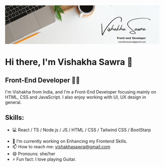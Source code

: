 ![Front-End Developer](https://github.com/Vishakha-Sawra/Vishakha-Sawra/blob/main/banner.jpg?raw=true)

# Hi there, I'm Vishakha Sawra 👋
## Front-End Developer 👩‍💻
I'm Vishakha from India, and I'm a Front-End Developer focusing mainly on HTML, CSS and JavaScript. I also enjoy working with UI, UX design in general.

## Skills: 
* 💻 React / TS / Node.js / JS / HTML / CSS / Tailwind CSS / BootStarp

- 🌱 I’m currently working on Enhancing my Frontend Skills. 
- 📫 How to reach me: vishakhasawra@gmail.com 
- 😄 Pronouns: she/her 
- ⚡ Fun fact: I love playing Guitar. 


